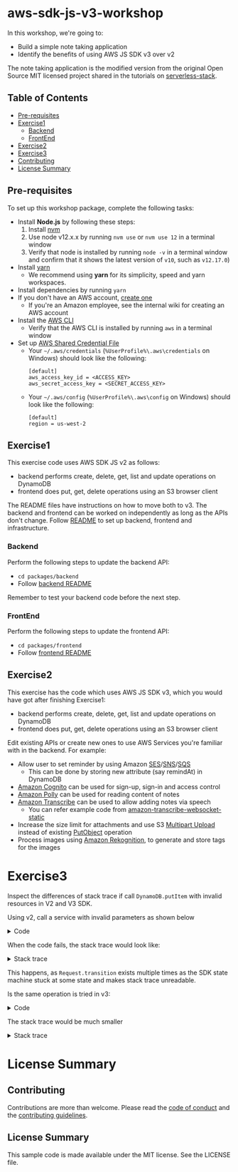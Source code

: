 # aws-sdk-js-v3-workshop

In this workshop, we're going to:

- Build a simple note taking application
- Identify the benefits of using AWS JS SDK v3 over v2

The note taking application is the modified version from the original Open Source MIT licensed project shared in the tutorials on [serverless-stack](http://serverless-stack.com).

## Table of Contents

- [Pre-requisites](#pre-requisites)
- [Exercise1](#exercise1)
  - [Backend](#backend)
  - [FrontEnd](#frontend)
- [Exercise2](#exercise2)
- [Exercise3](#exercise3)
- [Contributing](#contributing)
- [License Summary](#license-summary)

## Pre-requisites

To set up this workshop package, complete the following tasks:

- Install **Node.js** by following these steps:
  1. Install [nvm](https://github.com/nvm-sh/nvm#installation-and-update)
  1. Use node v12.x.x by running `nvm use` or `nvm use 12` in a terminal window
  1. Verify that node is installed by running `node -v` in a terminal window and confirm that it shows the latest version of `v10`, such as `v12.17.0`)
- Install [yarn](https://yarnpkg.com/en/docs/install)
  - We recommend using **yarn** for its simplicity, speed and yarn workspaces.
- Install dependencies by running `yarn`
- If you don't have an AWS account, [create one](https://aws.amazon.com/premiumsupport/knowledge-center/create-and-activate-aws-account/)
  - If you're an Amazon employee, see the internal wiki for creating an AWS account
- Install the [AWS CLI](https://aws.amazon.com/cli/)
  - Verify that the AWS CLI is installed by running `aws` in a terminal window
- Set up [AWS Shared Credential File](https://docs.aws.amazon.com/cli/latest/userguide/cli-configure-files.html)
  - Your `~/.aws/credentials` (`%UserProfile%\.aws\credentials` on Windows) should look like the following:
    ```
    [default]
    aws_access_key_id = <ACCESS_KEY>
    aws_secret_access_key = <SECRET_ACCESS_KEY>
    ```
  - Your `~/.aws/config` (`%UserProfile%\.aws\config` on Windows) should look like the following:
    ```
    [default]
    region = us-west-2
    ```

## Exercise1

This exercise code uses AWS SDK JS v2 as follows:

- backend performs create, delete, get, list and update operations on DynamoDB
- frontend does put, get, delete operations using an S3 browser client

The README files have instructions on how to move both to v3. The backend and frontend can be worked on independently as long as the APIs don't change. Follow [README](./packages/README.md) to set up backend, frontend and infrastructure.

### Backend

Perform the following steps to update the backend API:

- `cd packages/backend`
- Follow [backend README](./packages/backend/README.md)

Remember to test your backend code before the next step.

### FrontEnd

Perform the following steps to update the frontend API:

- `cd packages/frontend`
- Follow [frontend README](./packages/frontend/README.md)

## Exercise2

This exercise has the code which uses AWS JS SDK v3, which you would have got after finishing Exercise1:

- backend performs create, delete, get, list and update operations on DynamoDB
- frontend does put, get, delete operations using an S3 browser client

Edit existing APIs or create new ones to use AWS Services you're familiar with in the backend. For example:

- Allow user to set reminder by using Amazon [SES](https://aws.amazon.com/ses/)/[SNS](https://aws.amazon.com/sns/)/[SQS](https://aws.amazon.com/sqs/)
  - This can be done by storing new attribute (say remindAt) in DynamoDB
- [Amazon Cognito](https://aws.amazon.com/cognito/) can be used for sign-up, sign-in and access control
- [Amazon Polly](https://aws.amazon.com/polly/) can be used for reading content of notes
- [Amazon Transcribe](https://aws.amazon.com/transcribe/) can be used to allow adding notes via speech
  - You can refer example code from [amazon-transcribe-websocket-static](https://github.com/aws-samples/amazon-transcribe-websocket-static)
- Increase the size limit for attachments and use S3 [Multipart Upload](https://docs.aws.amazon.com/AmazonS3/latest/API/mpUploadInitiate.html) instead of existing [PutObject](https://docs.aws.amazon.com/AmazonS3/latest/API/SOAPPutObject.html) operation
- Process images using [Amazon Rekognition](https://aws.amazon.com/rekognition/), to generate and store tags for the images

# Exercise3

Inspect the differences of stack trace if call `DynamoDB.putItem` with invalid resources in V2 and V3 SDK.

Using v2, call a service with invalid parameters as shown below

<details>
<summary>Code</summary>

```ts
const DynamoDB = require("aws-sdk/clients/dynamodb");
const client = new DynamoDB({ region: "us-west-2" });
const request = client.putItem({
  TableName: "FakeName",
  Item: {
    Foo: { S: "Foo" },
  },
});
request.send((err, data) => {
  console.log(err);
});
```

</details>

When the code fails, the stack trace would look like:

<details>
<summary>Stack trace</summary>

```console
ResourceNotFoundException: Requested resource not found
    at Request.extractError (XXX/node_modules/aws-sdk/lib/protocol/json.js:51:27)
    at Request.callListeners (XXX/node_modules/aws-sdk/lib/sequential_executor.js:106:20)
    at Request.emit (XXX/node_modules/aws-sdk/lib/sequential_executor.js:78:10)
    at Request.emit (XXX/node_modules/aws-sdk/lib/request.js:683:14)
    at Request.transition (XXX/node_modules/aws-sdk/lib/request.js:22:10)
    at AcceptorStateMachine.runTo (XXX/node_modules/aws-sdk/lib/state_machine.js:14:12)
    at XXX/node_modules/aws-sdk/lib/state_machine.js:26:10
    at Request.<anonymous> (XXX/node_modules/aws-sdk/lib/request.js:38:9)
    at Request.<anonymous> (XXX/node_modules/aws-sdk/lib/request.js:685:12)
    at AcceptorStateMachine.runTo (XXX/node_modules/aws-sdk/lib/state_machine.js:14:12)
    at XXX/node_modules/aws-sdk/lib/state_machine.js:26:10
    at Request.<anonymous> (XXX/node_modules/aws-sdk/lib/request.js:38:9)
    at Request.<anonymous> (XXX/node_modules/aws-sdk/lib/request.js:685:12)
    at AcceptorStateMachine.runTo (XXX/node_modules/aws-sdk/lib/state_machine.js:14:12)
    at XXX/node_modules/aws-sdk/lib/state_machine.js:26:10
    at Request.<anonymous> (XXX/node_modules/aws-sdk/lib/request.js:38:9)
    at Request.<anonymous> (XXX/node_modules/aws-sdk/lib/request.js:685:12)
    at Request.callListeners (XXX/node_modules/aws-sdk/lib/sequential_executor.js:116:18)
```

</details>

This happens, as `Request.transition` exists multiple times as the SDK state machine stuck at some
state and makes stack trace unreadable.

Is the same operation is tried in v3:

<details>
<summary>Code</summary>

```ts
const {
  DynamoDBClient,
  PutItemCommand,
} = require("@aws-sdk/client-dynamodb-node");
const client = new DynamoDBClient({ region: "us-west-2" });
const command = new PutItemCommand({
  TableName: "FakeName",
  Item: {
    Foo: { S: "Foo" },
  },
});
(async () => {
  try {
    await client.send(command);
  } catch (e) {
    console.log(e);
    throw e;
  }
})();
```

</details>

The stack trace would be much smaller

<details>
<summary>Stack trace</summary>

```console
ResourceNotFoundException: Requested resource not found
    at JsonRpcParser.exports.jsonErrorUnmarshaller [as parseServiceException] (XXX/node_modules/@aws-sdk/json-error-unmarshaller/build/index.js:37:70)
    at JsonRpcParser.<anonymous> (XXX/node_modules/@aws-sdk/protocol-json-rpc/build/JsonRpcParser.js:22:40)
    at step (XXX/node_modules/tslib/tslib.js:136:27)
    at Object.next (XXX/node_modules/tslib/tslib.js:117:57)
    at fulfilled (XXX/node_modules/tslib/tslib.js:107:62)
    at process._tickCallback (internal/process/next_tick.js:68:7)
```

</details>

# License Summary

## Contributing

Contributions are more than welcome. Please read the [code of conduct](CODE_OF_CONDUCT.md) and the [contributing guidelines](CONTRIBUTING.md).

## License Summary

This sample code is made available under the MIT license. See the LICENSE file.
